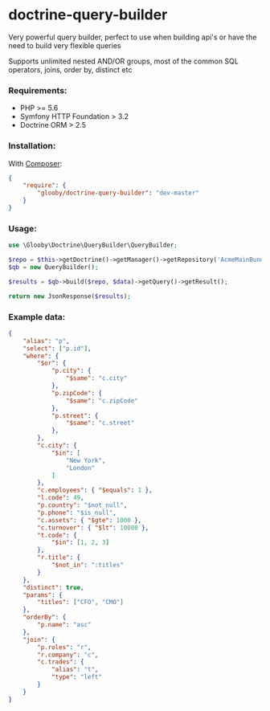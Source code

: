# doctrine-query-builder

Very powerful query builder, perfect to use when building api's or have the need to build very flexible queries

Supports unlimited nested AND/OR groups, most of the common SQL operators, joins, order by, distinct etc

### Requirements:
- PHP >= 5.6
- Symfony HTTP Foundation > 3.2
- Doctrine ORM > 2.5

### Installation:

With [Composer](https://getcomposer.org/):
```json
{
    "require": {
        "glooby/doctrine-query-builder": "dev-master"
    }
}
```

### Usage:

```php
use \Glooby\Doctrine\QueryBuilder\QueryBuilder;

$repo = $this->getDoctrine()->getManager()->getRepository('AcmeMainBundle:Person');
$qb = new QueryBuilder();

$results = $qb->build($repo, $data)->getQuery()->getResult();

return new JsonResponse($results);
```

### Example data:
```json
{
    "alias": "p",
    "select": ["p.id"],
    "where": {
        "$or": {
            "p.city": {
                "$same": "c.city"
            },
            "p.zipCode": {
                "$same": "c.zipCode"
            },
            "p.street": {
                "$same": "c.street"
            },
        },
        "c.city": {
            "$in": [
                "New York",
                "London"
            ]
        },
        "c.employees": { "$equals": 1 },
        "l.code": 49,
        "p.country": "$not_null",
        "p.phone": "$is_null",
        "c.assets": { "$gte": 1000 },
        "c.turnover": { "$lt": 10000 },
        "t.code": {
            "$in": [1, 2, 3]
        },
        "r.title": {
            "$not_in": ":titles"
        }
    },
    "distinct": true,
    "params": {
        "titles": ["CFO", "CMO"]
    },
    "orderBy": {
        "p.name": "asc"
    },
    "join": {
        "p.roles": "r",
        "r.company": "c",
        "c.trades": {
            "alias": "t",
            "type": "left"
        }
    }
}
```
